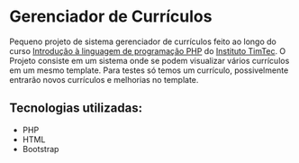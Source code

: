 # Gerenciador de Currículos


 Pequeno projeto de sistema gerenciador de currículos feito ao longo do curso [Introdução à linguagem de programação PHP](https://cursos.timtec.com.br/course/introphp/intro) do [Instituto TimTec](https://cursos.timtec.com.br/).
  O Projeto consiste em um sistema onde se podem visualizar vários currículos em um mesmo template. Para testes só temos um currículo, possivelmente entrarão novos currículos e melhorias no template.

## Tecnologias utilizadas:

  - PHP
  - HTML
  - Bootstrap